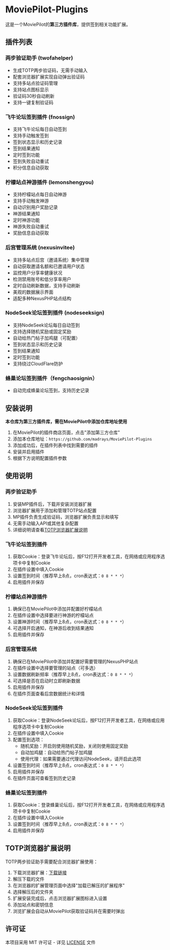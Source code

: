 # MoviePilot-Plugins

这是一个MoviePilot的**第三方插件库**，提供签到相关功能扩展。

## 插件列表

### 两步验证助手 (twofahelper)
- 生成TOTP两步验证码，无需手动输入
- 配套浏览器扩展实现自动弹出验证码
- 支持多站点验证码管理
- 支持站点图标显示
- 验证码30秒自动刷新
- 支持一键复制验证码

### 飞牛论坛签到插件 (fnossign)
- 支持飞牛论坛每日自动签到
- 支持手动触发签到 
- 签到状态显示和历史记录
- 签到结果通知
- 定时签到功能
- 签到失败自动重试
- 积分信息自动获取

### 柠檬站点神游插件 (lemonshengyou)
- 支持柠檬站点每日自动神游
- 支持手动触发神游
- 自动识别用户奖励记录
- 神游结果通知
- 定时神游功能
- 神游失败自动重试
- 奖励信息自动获取

### 后宫管理系统 (nexusinvitee)
- 支持多站点后宫（邀请系统）集中管理
- 自动获取邀请名额和已邀请用户状态
- 监控用户分享率健康状况
- 检测禁用账号和低分享率用户
- 定时自动刷新数据，支持手动刷新
- 美观的数据展示界面
- 适配多种NexusPHP站点结构

### NodeSeek论坛签到插件 (nodeseeksign)
- 支持NodeSeek论坛每日自动签到
- 支持选择随机奖励或固定奖励
- 自动给热门帖子加鸡腿（可配置）
- 签到状态显示和历史记录
- 签到结果通知
- 定时签到功能
- 支持绕过CloudFlare防护

### 蜂巢论坛签到插件（fengchaosignin）
- 自动完成蜂巢论坛签到，支持历史记录

## 安装说明

**本仓库为第三方插件库，需在MoviePilot中添加仓库地址使用**

1. 在MoviePilot的插件商店页面，点击"添加第三方仓库"
2. 添加本仓库地址：`https://github.com/madrays/MoviePilot-Plugins`
3. 添加成功后，在插件列表中找到需要的插件
4. 安装并启用插件
5. 根据下方说明配置插件参数

## 使用说明

### 两步验证助手
1. 安装MP插件后，下载并安装浏览器扩展
2. 浏览器扩展用于添加和管理TOTP站点配置
3. MP插件负责生成验证码，浏览器扩展负责显示和填写
4. 无需手动输入API或其他复杂配置
5. 详细说明请查看[TOTP浏览器扩展说明](#totp浏览器扩展说明)

### 飞牛论坛签到插件
1. 获取Cookie：登录飞牛论坛后，按F12打开开发者工具，在网络或应用程序选项卡中复制Cookie
2. 在插件设置中填入Cookie
3. 设置签到时间（推荐早上8点，cron表达式：`0 8 * * *`）
4. 启用插件并保存

### 柠檬站点神游插件
1. 确保已在MoviePilot中添加并配置好柠檬站点
2. 在插件设置中选择要进行神游的柠檬站点
3. 设置神游时间（推荐早上8点，cron表达式：`0 8 * * *`）
4. 可选择开启通知，在神游后收到结果通知
5. 启用插件并保存

### 后宫管理系统
1. 确保已在MoviePilot中添加并配置好需要管理的NexusPHP站点
2. 在插件设置中选择要管理的站点（可多选）
3. 设置数据刷新频率（推荐早上8点，cron表达式：`0 8 * * *`）
4. 可选择是否在启动时立即刷新数据
5. 启用插件并保存
6. 在插件页面查看后宫数据统计和详情

### NodeSeek论坛签到插件
1. 获取Cookie：登录NodeSeek论坛后，按F12打开开发者工具，在网络或应用程序选项卡中复制Cookie
2. 在插件设置中填入Cookie
3. 配置签到选项：
   - 随机奖励：开启则使用随机奖励，关闭则使用固定奖励
   - 自动加鸡腿：自动给热门帖子加鸡腿
   - 使用代理：如果需要通过代理访问NodeSeek，请开启此选项
4. 设置签到时间（推荐早上8点，cron表达式：`0 8 * * *`）
5. 启用插件并保存
6. 在插件页面可查看签到历史记录

### 蜂巢论坛签到插件
1. 获取Cookie：登录蜂巢论坛后，按F12打开开发者工具，在网络或应用程序选项卡中复制Cookie
2. 在插件设置中填入Cookie
3. 设置签到时间（推荐早上8点，cron表达式：`0 8 * * *`）
4. 启用插件并保存

## TOTP浏览器扩展说明

TOTP两步验证助手需要配合浏览器扩展使用：

1. 下载浏览器扩展：[下载链接](https://github.com/madrays/MoviePilot-Plugins/raw/main/TOTP-Extension.zip)
2. 解压下载的文件
3. 在浏览器的扩展管理页面中选择"加载已解压的扩展程序"
4. 选择解压后的文件夹
5. 扩展安装完成后，点击浏览器扩展图标进入设置
6. 添加站点和密钥信息
7. 浏览扩展会自动从MoviePilot获取验证码并在需要时弹出

## 许可证

本项目采用 MIT 许可证 - 详见 [LICENSE](LICENSE) 文件 